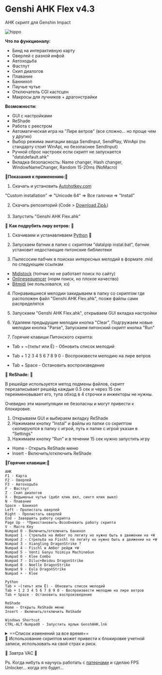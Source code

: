 # Genshi AHK Flex v4.3

AHK скрипт для Genshin Impact

![hippo](https://media.giphy.com/media/xArjRR54nHdxJn8EG8/giphy.gif)

__Что по функционалу:__

- Бинд на интерактивную карту
- Оверлей с разной инфой
- Автоходьба
- Фастлут
- Скип диалогов
- Плавание
- Баннихоп
- Паучье чутье
- Отключатель CGI кастсцен
- Макросы для лучников + драгонстрайки

__Возможности:__

- GUI c настройками
- ReShade
- Работа с реестром
- Автоматическая игра на "Лире ветров" (все сложно... но проще чем у других)
- Выбор режима эмитации ввода SendInput, SendPlay, WinApi (по стандарту стоит WinApi, но безопаснее SendInput)
- Ручной сброс настроек если скрипт не запускается "data\default.ahk"
- Вкладка безопасность: Name changer, Hash changer, WindowNameChanger, Random 15-20ms (NoMacro)

:memo:__Показания к применению:__:memo:

1. Скачать и установить [Autohotkey.com](https://www.autohotkey.com/download/ahk-install.exe)

  "Custom installation" => "Unicode 64" => Все галочки => "Install"

2. Скачать репозиторий (Code > [Download Zip:wheelchair:](https://github.com/Kramar1337/GenshinImpact-AHK-flex/archive/main.zip))

3. Запустить "Genshi AHK Flex.ahk"

🎵 __Как подрубить лиру ветров:__ 🎵

1. Скачиваем и устанавливаем [Python](https://www.python.org/downloads/) 🐍

2. Запускаем батник в папке с скриптом "data\pip instal.bat", батник установит недостающие питонские библиотеки

3. Пылесосим пабчик в поисках интересных мелодий в формате .mid по следующим ссылкам 
- [Midistock](https://midistock.ru/) (топчик но не работает поиск по сайту)
- [Onlinesequencer](https://onlinesequencer.net/sequences) (норм поиск, но плохое качество)
- [Bitmidi](https://bitmidi.com/) (не пользовался, хз)

4. Понравившиеся мелодии закидываем в папку со скриптом где расположен файл "Genshi AHK Flex.ahk", позже файлы сами распределятся

5. Запускаем "Genshi AHK Flex.ahk", открываем GUI вкладка настройки

6. Удаляем предыдущие мелодии кнопка "Clear", Подгружаем новые мелодии кнопка "Parse", Запускаем питонский скрипт кнопка "Run"

7. Горячие клавиши Питонского скрипта: 

- Tab + ~(тильт или Ё) - Обновить список мелодий

- Tab + 1 2 3 4 5 6 7 8 9 0 - Воспроизвести мелодию на лире ветров

- Tab + Space - Остановить воспроизведение

🌈 __ReShade:__ 🌈

В решейде используется метод подмены файлов, скрипт перезаписывает решейд каждые 0.5 сек и через 15 сек переименовывает его, тупа обход в 4 строчки и инжекторы не нужны.

Очевидно эти манипуляции не безопасны и могут привести к блокировке.
1. Открываем GUI и выбираем вкладку ReShade
2. Нажимаем кнопку "Instal" и файлы из папки со скриптом скопируются в папку с игрой, путь к папке с игрой указан в "Settings"
3. Нажимаем кнопку "Run" и в течении 15 сек нужно запустить игру
- Home - Открыть ReShade меню
- Insert - Включить/отключить ReShade

:musical_keyboard:__Горячие клавиши:__:musical_keyboard:
```
AHK
F1 - Карта
F2 - Оверлей
F3 - Автоходьба
F - Фастлут
Z - Скип диалогов
X - Ведьмачье чутье (дабл клик вкл, сингл клик выкл)
N - Плавание
Space - Банихоп
Left - Пролистать оверлей
Right - Пролистать оверлей
End - Завершить работу скрипта
Page Up - *Приостановить-Возобновить работу скрипта
V - Macro Key
Numpad 0 - Включить/отключить банихоп
Numpad 1 - Стрельба на Amber по легиту но нужно быть в движении на +W
Numpad 2 - Стрельба на Fischl по легиту но нужно быть в движении на +W
Numpad 3 - Xiangling DragonStrike ?
Numpad 4 - Fischl и Amber рейдж +W
Numpad 5 - Venti Ganyu Yoimiya MachineGun
Numpad 6 - Klee Сombo
Numpad 7 - Diluc+Beidou DragonStrike
Numpad 8 - Noelle DragonStrike
Numpad 9 - Eula DragonStrike
Numpad + - Klee

Python
Tab + ~(тильт или Ё) - Обновить список мелодий
Tab + 1 2 3 4 5 6 7 8 9 0 - Воспроизвести мелодию на лире ветров
Tab + Space - Остановить воспроизведение

ReShade
Home - Открыть ReShade меню
Insert - Включить/отключить ReShade

Windows Shortcut
CTRL-ALT-Numpad0 - Запустить ярлык GenshAHK.lnk
```


<details>
<summary>==Список изменений за все время==</summary>
Изменения: 17.08.2021
 - Бинд на карту поддерживает многомониторную конфигурацию ПК, тестить некому так что хз как оно работает, в оконный без рамок идеально работает с ярлыком (-popupwindow) и реестр "Screenmanager Is Fullscreen mode = 0"
 - На SendInput режиме не работал макрос на стрельбу из лука на эмбер
 - Скрипт запускает сам себя от имени администратора если режим SendInput или WinApi

Изменения: 16.08.2021
 - Задержка срабатывания бхопа +15мс по дефолту
 - Добавлена возможность настроить задержку срабатывания "Бхопа"
 - Вернул старый оверлей стр 7

Изменения: 15.08.2021
 - Макросы мешают писать в чат, GUI"FIX Macro + chat" исправлено для "Плавание" и "Macro Key" DllCall"GetCursorInfo" Result1337 <> 0
 - Вернул джамп кансел на Klee "Numpad +"

Изменения: 14.08.2021
 - Кнопка приостанавливающая работу скрипта KEY"Page Up" шо это за кнопка? расположена рядом с кнопкой "Home"
 - Чекбокс "Максимальная скорость", если при работе скрипта игра лагает то снять галку и скрипт перейдет в медленный режим

Изменения: 12.08.2021
 - Изменено содержимое оверлея, стр 4 оружие и герои

Изменения: 10.08.2021
 
- Не работает автопуть с реестра, на релизе путь в одном месте в реестре, через год в другом, автопуть взял тут "UninstallString"
 
- Оверлей на ноутах с задушеным масштабированием? разрешением? плотностью пикселей? работает правильно, FIX Overlay Scale

Изменения: 04.08.2021
- Изменил темп сао опенинга в .mid(главное изменение этого патча) в FL Studio 20

Изменения: 02.08.2021
- RCS WinApi Bow, Двигать камеру вместе с макросом на нампад 4 и 5
- Переключение бхопа, бхоп мешает плавать на лодочке и кнопка "нампад 0" переключает бхоп вкл-выкл
- Исправил переключатель на карте, F1 стал умнее
- В трее добавил кнопку "Создать ярлык" которая биндит CTRL-ALT-Numpad0 для запуска ярлыка, хз почему но ярлык работает даже с неймченжером
- Мелкие исправления, шифт блочил работу кнопок, исправлено 2 кнопки

Изменения: 31.07.2021
- Добавлен драг анд дропс(перетаскивание) в GUI для песен лиры ветров

Изменения: 29.07.2021
- Фикс автоходьбы
- Изменил логику оверлея, кликабельные кнопки "листать оверлей" в гуи
- Почистил решейд
- Сделал дефолт ВинАпи режим ввода
- Переделал Гуи
- Не скрывать меню Гуи

Изменения: 05.2021
- Большая обнова изменено все
- Решейд
 
Изменения: 11.2020
- Фастлут
- Скип диалогов

==Конец списка==

</details>
🙏 Использование скриптов может привести к блокировке учетной записи, использовать на свой страх и риск.

🙈 Завтра VAC 🙉


Ps. Когда нибуть я научусь работать с [патернами](https://www.unknowncheats.me/forum/programming-for-beginners/171994-understanding-pattern-scanning-concept.html) и сделаю FPS Unlocker... когда это будет...
